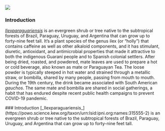 <a href="https://www.juncture-digital.org"><img src="https://juncture-digital.github.io/juncture/static/images/ve-button.png"></a>


<param ve-config 
       title="kudzu ghosts: an archive of loss"
       source-image="https://upload.wikimedia.org/wikipedia/commons/f/f6/Kudzu_graveyard_%2851748%29.jpg"
       banner="https://upload.wikimedia.org/wikipedia/commons/f/f6/Kudzu_graveyard_%2851748%29.jpg"
       author="Elaina Foley"
       layout="vertical">

### Introduction
[_Ilexparaguariensis_](https://powo.science.kew.org/taxon/urn:lsid:ipni.org:names:315555-2) is an evergreen shrub or tree native to the subtropical forests of Brazil, Paraguay, Uruguay, and Argentina that can grow up to forty-nine feet tall. It’s a plant species of the genus ilex (or “holly”) that contains caffeine as well as other alkaloid components, and it has stimulant, diuretic, antioxidant, and antimicrobial properties that made it attractive to both the indigenous Guaraní people and to Spanish colonial settlers. After being dried, roasted, and powdered, mate leaves are used to prepare a hot or cold beverage, also known as mate or Paraguayan Tea. The loose powder is typically steeped in hot water and strained through a <span data-mouseover-image-zoomto="53,180,508,406">metallic straw</span>, or bombilla, shared by many people, passing from mouth to mouth. During the 19th century, the drink became associated with South American *gauchos*. The same mate and bombilla are shared in social gatherings, a habit that has endured despite recent public health campaigns to prevent COVID-19 pandemic.
<param ve-image label="Kudzu and House in Tuscaloosa County, Alabama" description="Photograph" license="public domain" url="Kudzu House, Tuscaloosa County.jpg">
<param ve-image label="Tree shrouded in kudzu" description="Photograph" license="public domain" url="https://upload.wikimedia.org/wikipedia/commons/4/41/Tree_shrouded_in_kudzu_%2840589p%29.jpg">
<param ve-image label="Kudzu 'King and Queen' in as crowned at a high school in 1945 Alabama" description="Photograph" license="public domain" url="https://upload.wikimedia.org/wikipedia/commons/8/88/Kudzu_Queen-King.jpg" region="-444,105,2222,1791">
### Introduction
[_Ilexparaguariensis_](https://powo.science.kew.org/taxon/urn:lsid:ipni.org:names:315555-2) is an evergreen shrub or tree native to the subtropical forests of Brazil, Paraguay, Uruguay, and Argentina that can grow up to forty-nine feet tall.
<param ve-plant-specimen jpid="10.5555/al.ap.specimen.us01907525">
<param ve-video vid="BoAetCE_vmY">
<param ve-entity eid="Q155" title="Brazil">
<param ve-entity eid="Q46429" title=“Guarani people”>
<param ve-entity eid="Q84263196" title=“COVID-19 pandemic”>
<param ve-entity eid="Q6097" title=“Tea”>
<param ve-entity eid="Q68541106" title=“antimicrobial”>
